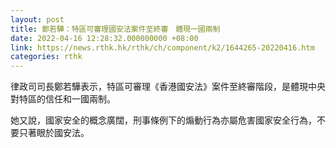 ```yaml
---
layout: post
title: 鄭若驊：特區可審理國安法案件至終審　體現一國兩制
date: 2022-04-16 12:28:32.000000000 +08:00
link: https://news.rthk.hk/rthk/ch/component/k2/1644265-20220416.htm
categories: rthk
---
```


律政司司長鄭若驊表示，特區可審理《香港國安法》案件至終審階段，是體現中央對特區的信任和一國兩制。

她又說，國家安全的概念廣闊，刑事條例下的煽動行為亦屬危害國家安全行為，不要只著眼於國安法。
